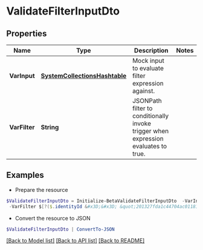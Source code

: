 # ValidateFilterInputDto
## Properties

Name | Type | Description | Notes
------------ | ------------- | ------------- | -------------
**VarInput** | [**SystemCollectionsHashtable**](.md) | Mock input to evaluate filter expression against. | 
**VarFilter** | **String** | JSONPath filter to conditionally invoke trigger when expression evaluates to true. | 

## Examples

- Prepare the resource
```powershell
$ValidateFilterInputDto = Initialize-BetaValidateFilterInputDto  -VarInput {identityId&#x3D;201327fda1c44704ac01181e963d463c} `
 -VarFilter $[?($.identityId &#x3D;&#x3D; &quot;201327fda1c44704ac01181e963d463c&quot;)]
```

- Convert the resource to JSON
```powershell
$ValidateFilterInputDto | ConvertTo-JSON
```

[[Back to Model list]](../README.md#documentation-for-models) [[Back to API list]](../README.md#documentation-for-api-endpoints) [[Back to README]](../README.md)

